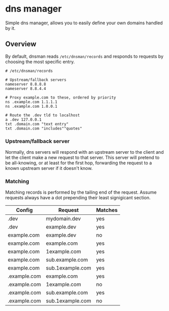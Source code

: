 # dns manager

Simple dns manager, allows you to easily define your own domains handled by it.

## Overview

By default, dnsman reads `/etc/dnsman/records` and responds to requests by choosing the most specific entry.

```
# /etc/dnsman/records

# Upstream/fallback servers
nameserver 8.8.8.8
nameserver 8.8.4.4

# Proxy example.com to these, ordered by priority
ns .example.com 1.1.1.1
ns .example.com 1.0.0.1

# Route the .dev tld to localhost
a .dev 127.0.0.1
txt .domain.com "text entry"
txt .domain.com "includes""quotes"
```

### Upstream/fallback server

Normally, dns servers will respond with an upstream server to the client and let the client make a new request to that server.
This server will pretend to be all-knowing, or at least for the first hop, forwarding the request to a known upstream server if it doesn't know.

### Matching

Matching records is performed by the tailing end of the request. Assume requests always have a dot prepending their least signigicant section.

| Config       | Request          | Matches |
| ------------ | ---------------- | ------- |
| .dev         | mydomain.dev     | yes     |
| .dev         | example.dev      | yes     |
| example.com  | example.dev      | no      |
| example.com  | example.com      | yes     |
| example.com  | 1example.com     | yes     |
| example.com  | sub.example.com  | yes     |
| example.com  | sub.1example.com | yes     |
| .example.com | example.com      | yes     |
| .example.com | 1example.com     | no      |
| .example.com | sub.example.com  | yes     |
| .example.com | sub.1example.com | no      |
